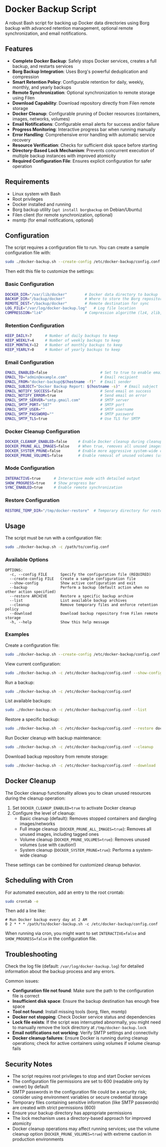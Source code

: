 # Docker Backup Script

A robust Bash script for backing up Docker data directories using Borg backup with advanced retention management, optional remote synchronization, and email notifications.

## Features

- **Complete Docker Backup**: Safely stops Docker services, creates a full backup, and restarts services
- **Borg Backup Integration**: Uses Borg's powerful deduplication and compression
- **Smart Retention Policy**: Configurable retention for daily, weekly, monthly, and yearly backups
- **Remote Synchronization**: Optional synchronization to remote storage using Filen
- **Download Capability**: Download repository directly from Filen remote storage
- **Docker Cleanup**: Configurable pruning of Docker resources (containers, images, networks, volumes)
- **Email Notifications**: Configurable email alerts for success and/or failure
- **Progress Monitoring**: Interactive progress bar when running manually
- **Error Handling**: Comprehensive error handling with automatic service recovery
- **Resource Verification**: Checks for sufficient disk space before starting
- **Directory-Based Lock Mechanism**: Prevents concurrent execution of multiple backup instances with improved atomicity
- **Required Configuration File**: Ensures explicit configuration for safer operation

## Requirements

- Linux system with Bash
- Root privileges
- Docker installed and running
- Borg backup utility (`apt install borgbackup` on Debian/Ubuntu)
- Filen client (for remote synchronization, optional)
- msmtp (for email notifications, optional)

## Configuration

The script requires a configuration file to run. You can create a sample configuration file with:

```bash
sudo ./docker-backup.sh --create-config /etc/docker-backup/config.conf
```

Then edit this file to customize the settings:

### Basic Configuration

```bash
DOCKER_DIR="/var/lib/docker"        # Docker data directory to backup
BACKUP_DIR="/backup/docker"         # Where to store the Borg repository
REMOTE_DEST="/backup/docker"        # Remote destination for sync
LOG_FILE="/var/log/docker-backup.log"   # Log file location
COMPRESSION="lz4"                   # Compression algorithm (lz4, zlib, zstd, etc.)
```

### Retention Configuration

```bash
KEEP_DAILY=7      # Number of daily backups to keep
KEEP_WEEKLY=4     # Number of weekly backups to keep
KEEP_MONTHLY=12   # Number of monthly backups to keep
KEEP_YEARLY=0     # Number of yearly backups to keep
```

### Email Configuration

```bash
EMAIL_ENABLED=false                        # Set to true to enable email notifications
EMAIL_TO="admin@example.com"               # Email recipient
EMAIL_FROM="docker-backup@$(hostname -f)"  # Email sender
EMAIL_SUBJECT="Docker Backup Report: $(hostname -s)"  # Email subject
EMAIL_NOTIFY_SUCCESS=false                 # Send email on success
EMAIL_NOTIFY_ERROR=true                    # Send email on error
EMAIL_SMTP_SERVER="smtp.gmail.com"         # SMTP server
EMAIL_SMTP_PORT="587"                      # SMTP port
EMAIL_SMTP_USER=""                         # SMTP username
EMAIL_SMTP_PASSWORD=""                     # SMTP password
EMAIL_SMTP_TLS=true                        # Use TLS for SMTP
```

### Docker Cleanup Configuration

```bash
DOCKER_CLEANUP_ENABLED=false     # Enable Docker cleanup during cleanup operation
DOCKER_PRUNE_ALL_IMAGES=false    # When true, removes all unused images (not just dangling)
DOCKER_SYSTEM_PRUNE=false        # Enable more aggressive system-wide cleanup
DOCKER_PRUNE_VOLUMES=false       # Enable removal of unused volumes (use with caution)
```

### Mode Configuration

```bash
INTERACTIVE=true      # Interactive mode with detailed output
SHOW_PROGRESS=true    # Show progress bar
SYNC_ENABLED=true     # Enable remote synchronization
```

### Restore Configuration

```bash
RESTORE_TEMP_DIR="/tmp/docker-restore"  # Temporary directory for restore operations
```

## Usage

The script must be run with a configuration file:

```bash
sudo ./docker-backup.sh -c /path/to/config.conf
```

### Available Options

```
OPTIONS:
  -c, --config FILE      Specify the configuration file (REQUIRED)
  --create-config FILE   Create a sample configuration file
  --show-config          Show active configuration and exit
  --backup               Perform a backup (default action when no other action specified)
  --restore ARCHIVE      Restore a specific backup archive
  --list                 List available backup archives
  --cleanup              Remove temporary files and enforce retention policy
  --download             Download backup repository from Filen remote storage
  -h, --help             Show this help message
```

### Examples

Create a configuration file:

```bash
sudo ./docker-backup.sh --create-config /etc/docker-backup/config.conf
```

View current configuration:

```bash
sudo ./docker-backup.sh -c /etc/docker-backup/config.conf --show-config
```

Run a backup:

```bash
sudo ./docker-backup.sh -c /etc/docker-backup/config.conf
```

List available backups:

```bash
sudo ./docker-backup.sh -c /etc/docker-backup/config.conf --list
```

Restore a specific backup:

```bash
sudo ./docker-backup.sh -c /etc/docker-backup/config.conf --restore docker-2023-05-15_02:00:00
```

Run Docker cleanup with backup maintenance:

```bash
sudo ./docker-backup.sh -c /etc/docker-backup/config.conf --cleanup
```

Download backup repository from remote storage:

```bash
sudo ./docker-backup.sh -c /etc/docker-backup/config.conf --download
```

## Docker Cleanup

The Docker cleanup functionality allows you to clean unused resources during the cleanup operation:

1. Set `DOCKER_CLEANUP_ENABLED=true` to activate Docker cleanup
2. Configure the level of cleanup:
   - Basic cleanup (default): Removes stopped containers and dangling images/networks
   - Full image cleanup (`DOCKER_PRUNE_ALL_IMAGES=true`): Removes all unused images, including tagged ones
   - Volume cleanup (`DOCKER_PRUNE_VOLUMES=true`): Removes unused volumes (use with caution!)
   - System cleanup (`DOCKER_SYSTEM_PRUNE=true`): Performs a system-wide cleanup

These settings can be combined for customized cleanup behavior.

## Scheduling with Cron

For automated execution, add an entry to the root crontab:

```bash
sudo crontab -e
```

Then add a line like:

```
# Run Docker backup every day at 2 AM
0 2 * * * /path/to/docker-backup.sh -c /etc/docker-backup/config.conf
```

When running via cron, you might want to set `INTERACTIVE=false` and `SHOW_PROGRESS=false` in the configuration file.

## Troubleshooting

Check the log file (default: `/var/log/docker-backup.log`) for detailed information about the backup process and any errors.

Common issues:

- **Configuration file not found**: Make sure the path to the configuration file is correct
- **Insufficient disk space**: Ensure the backup destination has enough free space
- **Tool not found**: Install missing tools (borg, filen, msmtp)
- **Docker not stopping**: Check Docker service status and dependencies
- **Lock file exists**: If the script was interrupted abnormally, you might need to manually remove the lock directory at `/tmp/docker-backup.lock`
- **Email notifications not working**: Verify SMTP settings and connectivity
- **Docker cleanup failures**: Ensure Docker is running during cleanup operations; check for active containers using volumes if volume cleanup fails

## Security Notes

- The script requires root privileges to stop and start Docker services
- The configuration file permissions are set to 600 (readable only by owner) by default
- SMTP passwords in the configuration file could be a security risk; consider using environment variables or secure credential storage
- Temporary files containing sensitive information (like SMTP passwords) are created with strict permissions (600)
- Ensure your backup directory has appropriate permissions
- The lock mechanism uses a directory-based approach for improved atomicity
- Docker cleanup operations may affect running services; use the volume cleanup option (`DOCKER_PRUNE_VOLUMES=true`) with extreme caution in production environments
